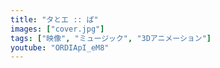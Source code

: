 ```yaml
---
title: "タとエ :: ぱ"
images: ["cover.jpg"]
tags: ["映像", "ミュージック", "3Dアニメーション"]
youtube: "ORDIApI_eM8"
---
```


